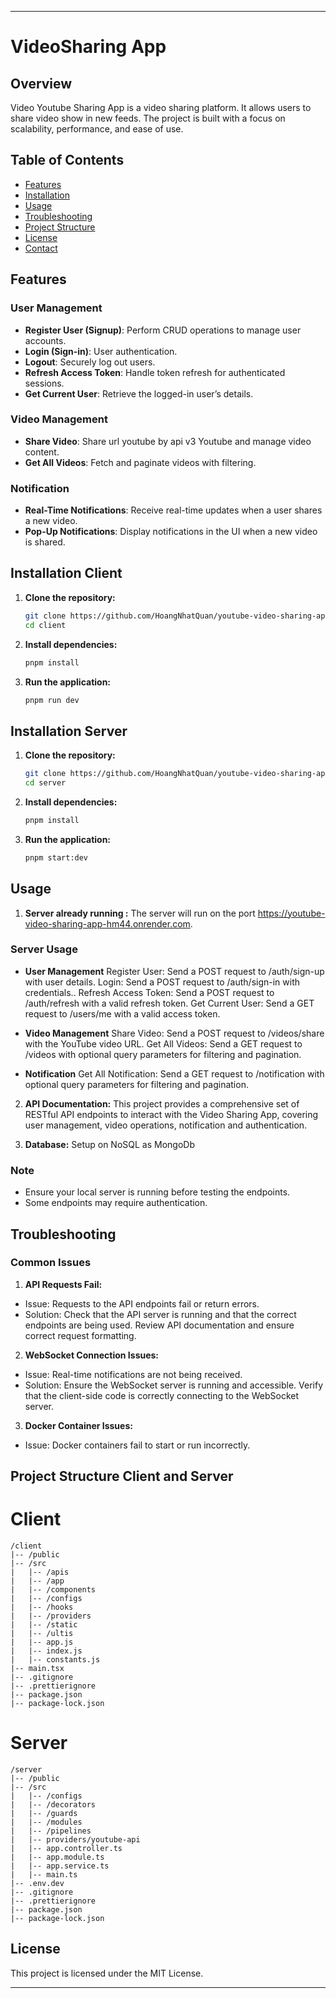 
---

# VideoSharing App

## Overview

Video Youtube Sharing App is a video sharing platform. It allows users to share video show in new feeds. The project is built with a focus on scalability, performance, and ease of use.

## Table of Contents

- [Features](#features)
- [Installation](#installation)
- [Usage](#usage)
- [Troubleshooting](#troubleshooting)
- [Project Structure](#project-structure)
- [License](#license)
- [Contact](#contact)

## Features

### User Management
- **Register User (Signup)**: Perform CRUD operations to manage user accounts.
- **Login (Sign-in)**: User authentication.
- **Logout**: Securely log out users.
- **Refresh Access Token**: Handle token refresh for authenticated sessions.
- **Get Current User**: Retrieve the logged-in user’s details.

### Video Management
- **Share Video**: Share url youtube by api v3 Youtube and manage video content.
- **Get All Videos**: Fetch and paginate videos with filtering.

### Notification
- **Real-Time Notifications**: Receive real-time updates when a user shares a new video.
- **Pop-Up Notifications**: Display notifications in the UI when a new video is shared.

## Installation Client

1. **Clone the repository:**
   ```bash
   git clone https://github.com/HoangNhatQuan/youtube-video-sharing-app.git
   cd client
   ```

1. **Install dependencies:**
   ```bash
   pnpm install
   ```

2. **Run the application:**
   ```bash
   pnpm run dev
   ```
## Installation Server

1. **Clone the repository:**
   ```bash
   git clone https://github.com/HoangNhatQuan/youtube-video-sharing-app.git
   cd server
   ```

1. **Install dependencies:**
   ```bash
   pnpm install
   ```

2. **Run the application:**
   ```bash
   pnpm start:dev
   ```

## Usage

1. **Server already running :**
  The server will run on the port https://youtube-video-sharing-app-hm44.onrender.com.

### Server Usage
- **User Management**
Register User: Send a POST request to /auth/sign-up with user details.
Login: Send a POST request to /auth/sign-in with credentials..
Refresh Access Token: Send a POST request to /auth/refresh with a valid refresh token.
Get Current User: Send a GET request to /users/me with a valid access token.
- **Video Management**
Share Video: Send a POST request to /videos/share with the YouTube video URL.
Get All Videos: Send a GET request to /videos with optional query parameters for filtering and pagination.

- **Notification**
Get All Notification: Send a GET request to /notification with optional query parameters for filtering and pagination.
  
2. **API Documentation:**
This project provides a comprehensive set of RESTful API endpoints to interact with the Video Sharing App, covering user management, video operations, notification and authentication.

3. **Database:** Setup on NoSQL as MongoDb

### Note

- Ensure your local server is running before testing the endpoints.
- Some endpoints may require authentication.

## Troubleshooting
### Common Issues

1. **API Requests Fail:**
- Issue: Requests to the API endpoints fail or return errors.
- Solution: Check that the API server is running and that the correct endpoints are being used. Review API documentation and ensure correct request formatting.

2. **WebSocket Connection Issues:**

- Issue: Real-time notifications are not being received.
- Solution: Ensure the WebSocket server is running and accessible. Verify that the client-side code is correctly connecting to the WebSocket server.

3. **Docker Container Issues:**
- Issue: Docker containers fail to start or run incorrectly.

## Project Structure Client and Server

# Client
```plaintext
/client
|-- /public
|-- /src
|   |-- /apis
|   |-- /app
|   |-- /components
|   |-- /configs
|   |-- /hooks
|   |-- /providers
|   |-- /static
|   |-- /ultis      
|   |-- app.js      
|   |-- index.js    
|   |-- constants.js
|-- main.tsx
|-- .gitignore
|-- .prettierignore
|-- package.json
|-- package-lock.json
```

# Server
```plaintext
/server
|-- /public
|-- /src
|   |-- /configs
|   |-- /decorators
|   |-- /guards
|   |-- /modules
|   |-- /pipelines
|   |-- providers/youtube-api         
|   |-- app.controller.ts    
|   |-- app.module.ts  
|   |-- app.service.ts
|   |-- main.ts
|-- .env.dev
|-- .gitignore
|-- .prettierignore
|-- package.json
|-- package-lock.json
```

## License

This project is licensed under the MIT License.

---

